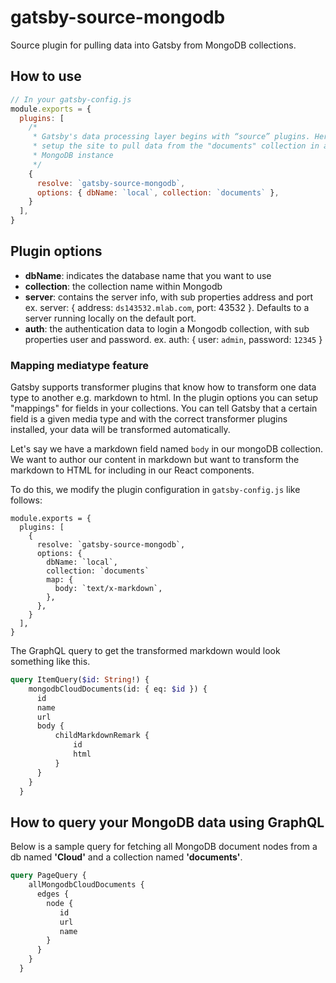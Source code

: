 # gatsby-source-mongodb

Source plugin for pulling data into Gatsby from MongoDB collections.

## How to use
```javascript
// In your gatsby-config.js
module.exports = {
  plugins: [
    /*
     * Gatsby's data processing layer begins with “source” plugins. Here we
     * setup the site to pull data from the "documents" collection in a local
     * MongoDB instance
     */
    {
      resolve: `gatsby-source-mongodb`,
      options: { dbName: `local`, collection: `documents` },
    }
  ],
}
```

## Plugin options

* **dbName**: indicates the database name that you want to use
* **collection**: the collection name within Mongodb
* **server**: contains the server info, with sub properties address and port
        ex. server: { address: `ds143532.mlab.com`, port: 43532 }. Defaults to a server running locally on the default port.
* **auth**: the authentication data to login a Mongodb collection, with sub properties user and password.
      ex. auth: { user: `admin`, password: `12345` } 

### Mapping mediatype feature

Gatsby supports transformer plugins that know how to transform one data type to another e.g. markdown to html. In the plugin options you can setup
"mappings" for fields in your collections. You can tell Gatsby that a certain field is a given media type and with the correct transformer plugins installed, your data will be transformed automatically.

Let's say we have a markdown field named `body` in our mongoDB collection. We want to author our content in markdown but want to transform the markdown to HTML for including in our React components.

To do this, we modify the plugin configuration in `gatsby-config.js` like follows:

```javascript{8-10}
module.exports = {
  plugins: [
    {
      resolve: `gatsby-source-mongodb`,
      options: {
        dbName: `local`,
        collection: `documents`
        map: {
          body: `text/x-markdown`,
        },
      },
    }
  ],
}
```

The GraphQL query to get the transformed markdown would look something like this.

```graphql
query ItemQuery($id: String!) {
    mongodbCloudDocuments(id: { eq: $id }) {
      id
      name
      url
      body {
          childMarkdownRemark {
              id
              html
          }
      }
    }
  }
```    

## How to query your MongoDB data using GraphQL

Below is a sample query for fetching all MongoDB document nodes from a db named **'Cloud'** and a collection named **'documents'**. 

```graphql
query PageQuery {
    allMongodbCloudDocuments {
      edges {
        node {
           id
           url
           name
        }
      }
    }
  }
```
